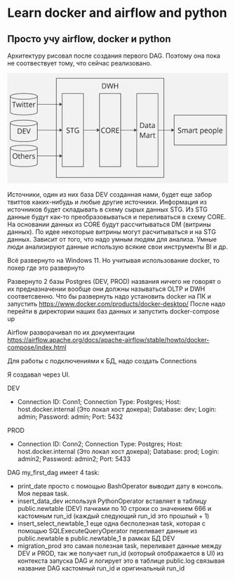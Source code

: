 # Learn docker and airflow and python

## Просто учу airflow, docker и python

Архитектуру рисовал после создания первого DAG. Поэтому она пока не соотвествует тому, что сейчас реализовано.

![Архитектура](https://github.com/Atli4nikK/learn_docker_and_airflow/blob/master/architecture.jpg)

Источники, один из них база DEV созданная нами, будет еще забор твиттов каких-нибудь и любые другие источники.
Информация из источников будет складывать в схему сырых данных STG.
Из STG данные будут как-то преобразовываться и переливаться в схему CORE.
На основании данных из CORE будут рассчитываться DM (витрины данных). 
По идее некоторые витрины могут расчитываться и на STG данных. 
Зависит от того, что надо умным людям для анализа. Умные люди анализируют данные использую всякие свои инструменты BI и др.

Всё развернуто на Windows 11. Но учитывая использование docker, то похер где это развернуто

Развернуто 2 базы Postgres (DEV, PROD) названия ничего не говорят о их предназначении вообще они должны называться OLTP и DWH соответсвенно.
Что бы развернуть надо установить docker на ПК и запустить https://www.docker.com/products/docker-desktop/
После надо перейти в директории наших баз данных и запустить docker-compose up

Airflow разворачивал по их документации https://airflow.apache.org/docs/apache-airflow/stable/howto/docker-compose/index.html

Для работы с подключениями к БД, надо создать Connections

Я создавал через UI.

DEV
- Connection ID: Conn1; Connection Type: Postgres; Host: host.docker.internal (Это локал хост докера); Database: dev; Login: admin; Password: admin; Port: 5432

PROD
- Connection ID: Conn2; Connection Type: Postgres; Host: host.docker.internal (Это локал хост докера); Database: prod; Login: admin2; Password: admin2; Port: 5433

DAG my_first_dag имеет 4 task:
- print_date просто с помощью BashOperator выводит дату в консоль. Моя первая task.
- insert_data_dev используя PythonOperator вставляет в таблицу public.newtable (DEV) пачками по 10 строки со значением 666 и кастомным run_id (каждый следующий run_id это прошлый + 1)
- insert_select_newtable_1 еще одна бесполезная task, которая с помощью SQLExecuteQueryOperator переливает данные из public.newtable в public.newtable_1 в рамках БД DEV
- migration_prod это самая полезная task, переливает данные между DEV и PROD, так же получает run_id (который отображается в UI) из контекста запуска DAG и логирует это в таблице public.log связывая название DAG кастомный run_id и оригинальный run_id
